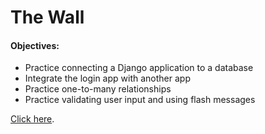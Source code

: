 
# The Wall
#### Objectives:
- Practice connecting a Django application to a database
- Integrate the login app with another app
- Practice one-to-many relationships
- Practice validating user input and using flash messages



[Click here](https://github.com/anzreham/The_wall.git).
